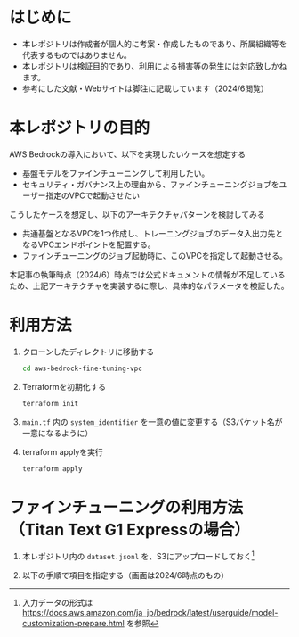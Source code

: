 # はじめに

- 本レポジトリは作成者が個人的に考案・作成したものであり、所属組織等を代表するものではありません。
- 本レポジトリは検証目的であり、利用による損害等の発生には対応致しかねます。
- 参考にした文献・Webサイトは脚注に記載しています（2024/6閲覧）

# 本レポジトリの目的
AWS Bedrockの導入において、以下を実現したいケースを想定する
- 基盤モデルをファインチューニングして利用したい。
- セキュリティ・ガバナンス上の理由から、ファインチューニングジョブをユーザー指定のVPCで起動させたい

こうしたケースを想定し、以下のアーキテクチャパターンを検討してみる
- 共通基盤となるVPCを1つ作成し、トレーニングジョブのデータ入出力先となるVPCエンドポイントを配置する。
- ファインチューニングのジョブ起動時に、このVPCを指定して起動させる。

本記事の執筆時点（2024/6）時点では公式ドキュメントの情報が不足しているため、上記アーキテクチャを実装するに際し、具体的なパラメータを検証した。


# 利用方法
1. クローンしたディレクトリに移動する

    ```bash
    cd aws-bedrock-fine-tuning-vpc
    ```

2. Terraformを初期化する

    ```bash
    terraform init
    ```

3. `main.tf` 内の `system_identifier` を一意の値に変更する（S3バケット名が一意になるように）

4. terraform applyを実行

    ```bash
    terraform apply
    ```

# ファインチューニングの利用方法（Titan Text G1 Expressの場合）

1. 本レポジトリ内の `dataset.jsonl` を、S3にアップロードしておく[^1]

2. 以下の手順で項目を指定する（画面は2024/6時点のもの）


[^1]:入力データの形式は https://docs.aws.amazon.com/ja_jp/bedrock/latest/userguide/model-customization-prepare.html を参照

